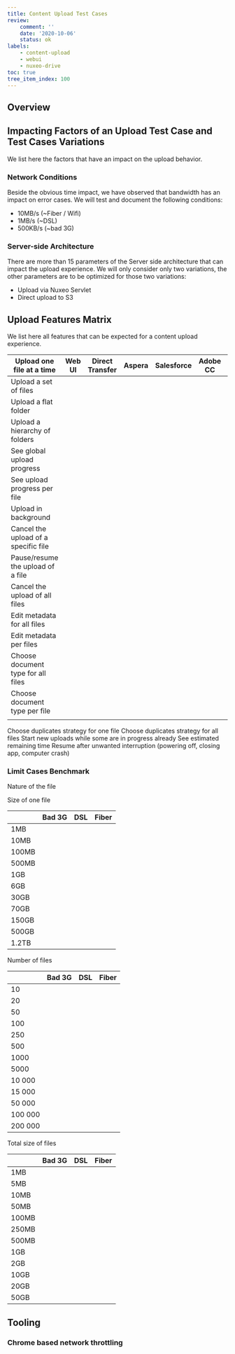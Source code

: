 ```yaml
---
title: Content Upload Test Cases
review:
    comment: ''
    date: '2020-10-06'
    status: ok
labels:
    - content-upload
    - webui
    - nuxeo-drive
toc: true
tree_item_index: 100
---
```


## Overview



## Impacting Factors of an Upload Test Case and Test Cases Variations

We list here the factors that have an impact on the upload behavior.

### Network Conditions

Beside the obvious time impact, we have observed that bandwidth has an impact on error cases. We will test and document the following conditions:
- 10MB/s (~Fiber / Wifi)
- 1MB/s (~DSL)
- 500KB/s (~bad 3G)

### Server-side Architecture

There are more than 15 parameters of the Server side architecture that can impact the upload experience. We will only consider only two variations, the other parameters are to be optimized for those two variations:
- Upload via Nuxeo Servlet
- Direct upload to S3

## Upload Features Matrix

We list here all features that can be expected for a content upload experience.

| Upload one file at a time            | Web UI | Direct Transfer | Aspera | Salesforce | Adobe CC | Outlook |
| ------------------------------------ | ------ | --------------- | ------ | ---------- | -------- | ------- |
| Upload a set of files                |        |                 |        |            |          |         |
| Upload a flat folder                 |        |                 |        |            |          |         |
| Upload a hierarchy of folders        |        |                 |        |            |          |         |
| See global upload progress           |        |                 |        |            |          |         |
| See upload progress per file         |        |                 |        |            |          |         |
| Upload in background                 |        |                 |        |            |          |         |
| Cancel the upload of a specific file |        |                 |        |            |          |         |
| Pause/resume the upload of a file    |        |                 |        |            |          |         |
| Cancel the upload of all files       |        |                 |        |            |          |         |
| Edit metadata for all files          |        |                 |        |            |          |         |
| Edit metadata per files              |        |                 |        |            |          |         |
| Choose document type for all files   |        |                 |        |            |          |         |
| Choose document type per file        |        |                 |        |            |          |         |
|                                      |        |                 |        |            |          |         |














Choose duplicates strategy for one file
Choose duplicates strategy for all files
Start new uploads while some are in progress already
See estimated remaining time
Resume after unwanted interruption (powering off, closing app, computer crash)


### Limit Cases Benchmark

Nature of the file



Size of one file

|       | Bad 3G | DSL | Fiber |
| ----- | ------ | --- | ----- |
| 1MB   |        |     |       |
| 10MB  |        |     |       |
| 100MB |        |     |       |
| 500MB |        |     |       |
| 1GB   |        |     |       |
| 6GB   |        |     |       |
| 30GB  |        |     |       |
| 70GB  |        |     |       |
| 150GB |        |     |       |
| 500GB |        |     |       |
| 1.2TB |        |     |       |

Number of files

|         | Bad 3G | DSL | Fiber |
| ------- | ------ | --- | ----- |
| 10      |        |     |       |
| 20      |        |     |       |
| 50      |        |     |       |
| 100     |        |     |       |
| 250     |        |     |       |
| 500     |        |     |       |
| 1000    |        |     |       |
| 5000    |        |     |       |
| 10 000  |        |     |       |
| 15 000  |        |     |       |
| 50 000  |        |     |       |
| 100 000 |        |     |       |
| 200 000 |        |     |       |

Total size of files

|       | Bad 3G | DSL | Fiber |
| ----- | ------ | --- | ----- |
| 1MB   |        |     |       |
| 5MB   |        |     |       |
| 10MB  |        |     |       |
| 50MB  |        |     |       |
| 100MB |        |     |       |
| 250MB |        |     |       |
| 500MB |        |     |       |
| 1GB   |        |     |       |
| 2GB   |        |     |       |
| 10GB  |        |     |       |
| 20GB  |        |     |       |
| 50GB  |        |     |       |

## Tooling

### Chrome based network throttling
